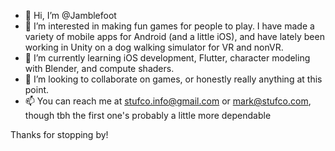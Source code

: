 - 👋 Hi, I’m @Jamblefoot
- 👀 I’m interested in making fun games for people to play. I have made a variety of mobile apps for Android (and a little iOS), and have lately been working in Unity on a dog walking simulator for VR and nonVR.
- 🌱 I’m currently learning iOS development, Flutter, character modeling with Blender, and compute shaders.
- 💞️ I’m looking to collaborate on games, or honestly really anything at this point.
- 📫 You can reach me at stufco.info@gmail.com or mark@stufco.com, though tbh the first one's probably a little more dependable

Thanks for stopping by!

<!---
Jamblefoot/Jamblefoot is a ✨ special ✨ repository because its `README.md` (this file) appears on your GitHub profile.
You can click the Preview link to take a look at your changes.
--->
